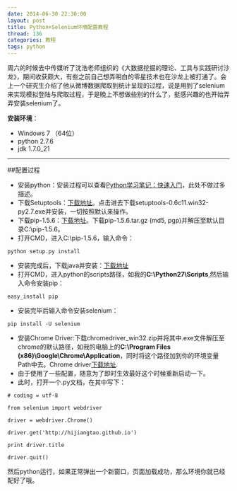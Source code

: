 ```yaml
---
date: 2014-06-30 22:30:00
layout: post
title: Python+Selenium环境配置教程
thread: 136
categories: 教程
tags: python
---
```


周六的时候去中传媒听了沈浩老师组织的《大数据挖掘的理论、工具与实践研讨沙龙》，期间收获颇大，有些之前自己想弄明白的零星技术也在沙龙上被打通了。会上一个研究生介绍了他从微博数据爬取到统计呈现的过程，说是用到了selenium来实现模拟登陆与爬取过程，于是晚上不想做些别的什么了，挺感兴趣的也开始弄弄安装selenium了。

**安装环境**：

* Windows 7 （64位）
* python 2.7.6
* jdk 1.7.0_21

----

##配置过程

* 安装python：安装过程可以查看[Python学习笔记：快速入门](http://hijiangtao.github.io/2014/06/30/PythonStudyNode-FastRead/)，此处不做过多描述。
* 下载Setuptools：[下载地址](https://pypi.python.org/packages/2.7/s/setuptools/)。点击进去下载setuptools-0.6c11.win32-py2.7.exe并安装，一切按照默认来操作。
* 下载pip-1.5.6：[下载地址](https://pypi.python.org/pypi/pip)。下载pip-1.5.6.tar.gz (md5, pgp)并解压至默认目录C:\pip-1.5.6。
* 打开CMD，进入C:\pip-1.5.6，输入命令：

```
python setup.py install
```

* 安装完成后，下载java并安装：[下载地址](http://www.java.com/zh_CN/)
* 打开CMD，进入python的scripts路径，如我的**C:\Python27\Scripts**,然后输入命令安装pip：

```
easy_install pip
```

* 安装完毕后输入命令安装selenium：

```
pip install -U selenium
```

* 安装Chrome Driver:下载chromedriver_win32.zip并将其中.exe文件解压至chrome的默认路径，如我的电脑上的**C:\Program Files (x86)\Google\Chrome\Application**，同时将这个路径加到你的环境变量Path中去。Chrome driver[下载地址](http://chromedriver.storage.googleapis.com/index.html?path=2.9/).
* 由于使用了一些配置，随意为了即时生效最好这个时候重新启动一下。
* 此时，打开一个.py文档，在其中写下：

```
# coding = utf-8

from selenium import webdriver

driver = webdriver.Chrome()

driver.get('http://hijiangtao.github.io')

print driver.title

driver.quit()
```

然后python运行，如果正常弹出一个新窗口，页面加载成功，那么环境你就已经配好了哦。